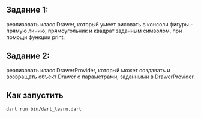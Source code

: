 ## Задание 1:

реализовать класс Drawer, который умеет рисовать в консоли фигуры -
прямую линию, прямоугольник и квадрат заданным символом, при помощи функции
print.

## Задание 2:

реализовать класс DrawerProvider, который может создавать и возвращать объект 
Drawer с параметрами, заданными в DrawerProvider.

## Как запустить
``dart run bin/dart_learn.dart``
